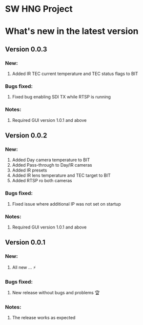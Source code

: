 # SW HNG Project 

# What's new in the latest version

## Version 0.0.3
### New:
1. Added IR TEC current temperature and TEC status flags to BIT
### Bugs fixed:
1. Fixed bug enabling SDI TX while RTSP is running
### Notes:
1. Required GUI version 1.0.1 and above

## Version 0.0.2
### New:
1. Added Day camera temperature to BIT
2. Added Pass-through to Day/IR cameras
3. Added IR presets
4. Added IR lens temperature and TEC target to BIT
5. Added RTSP ro both cameras
### Bugs fixed:
1. Fixed issue where additional IP was not set on startup
### Notes:
1. Required GUI version 1.0.1 and above

## Version 0.0.1
### New:
1. All new ... ⚡
### Bugs fixed:
1. New release without bugs and problems 🏆
### Notes:
1. The release works as expected